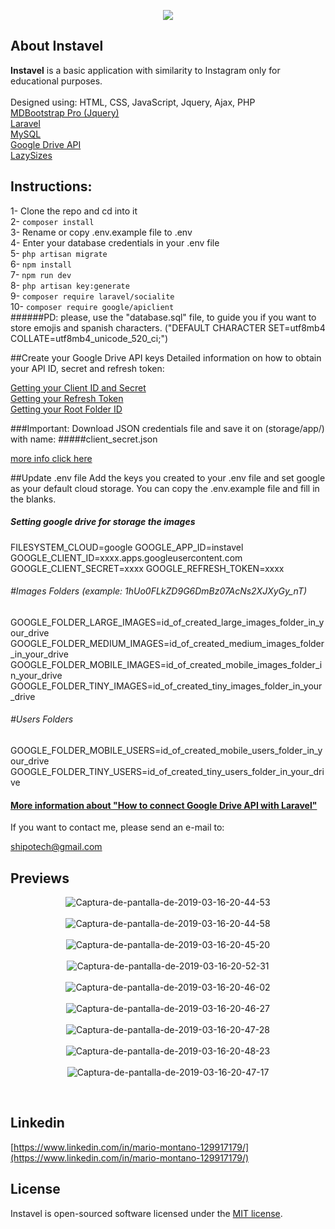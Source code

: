 <p align="center"><img src="https://i.ibb.co/TT8zhNT/logoo.png"></p>
 
## About Instavel 

<strong>Instavel</strong> is a basic application with similarity to Instagram only for educational purposes. 
<br><br>
Designed using:
HTML, CSS, JavaScript, Jquery, Ajax, PHP
<br>
[MDBootstrap Pro (Jquery)](https://mdbootstrap.com)
<br> 
[Laravel](https://laravel.com)
<br>
[MySQL](https://www.mysql.com)
<br>
[Google Drive API](https://developers.google.com/drive/api/v3/about-sdk?hl=es-419)
<br>
[LazySizes](https://github.com/aFarkas/lazysizes)
<br>

## Instructions:
1- Clone the repo and cd into it <br>
2- `composer install` <br>
3- Rename or copy .env.example file to .env <br>
4- Enter your database credentials in your .env file <br>
5- `php artisan migrate` <br>
6- `npm install` <br>
7- `npm run dev` <br>
8- `php artisan key:generate` <br>
9- `composer require laravel/socialite` <br>
10- `composer require google/apiclient` <br>
######PD: please, use the "database.sql" file, to guide you if you want to store emojis and spanish characters. ("DEFAULT CHARACTER SET=utf8mb4 COLLATE=utf8mb4_unicode_520_ci;")<br>

##Create your Google Drive API keys
Detailed information on how to obtain your API ID, secret and refresh token:

[Getting your Client ID and Secret](https://github.com/ivanvermeyen/laravel-google-drive-demo/blob/master/README/1-getting-your-dlient-id-and-secret.md)<br>
[Getting your Refresh Token](https://github.com/ivanvermeyen/laravel-google-drive-demo/blob/master/README/2-getting-your-refresh-token.md)<br>
[Getting your Root Folder ID](https://github.com/ivanvermeyen/laravel-google-drive-demo/blob/master/README/3-getting-your-root-folder-id.md)<br>

###Important: 
Download JSON credentials file and save it on (storage/app/) with name: 
#####client_secret.json

[more info click here](https://quantizd.com/google-drive-client-api-with-laravel/)

##Update .env file
  Add the keys you created to your .env file and set google as your default cloud storage. You can copy the .env.example file and fill in the blanks.
##### Setting google drive for storage the images
FILESYSTEM_CLOUD=google
GOOGLE_APP_ID=instavel
GOOGLE_CLIENT_ID=xxxx.apps.googleusercontent.com
GOOGLE_CLIENT_SECRET=xxxx
GOOGLE_REFRESH_TOKEN=xxxx
###### #Images Folders (example: 1hUo0FLkZD9G6DmBz07AcNs2XJXyGy_nT)
GOOGLE_FOLDER_LARGE_IMAGES=id_of_created_large_images_folder_in_your_drive
GOOGLE_FOLDER_MEDIUM_IMAGES=id_of_created_medium_images_folder_in_your_drive
GOOGLE_FOLDER_MOBILE_IMAGES=id_of_created_mobile_images_folder_in_your_drive
GOOGLE_FOLDER_TINY_IMAGES=id_of_created_tiny_images_folder_in_your_drive
###### #Users Folders
GOOGLE_FOLDER_MOBILE_USERS=id_of_created_mobile_users_folder_in_your_drive
GOOGLE_FOLDER_TINY_USERS=id_of_created_tiny_users_folder_in_your_drive
<br>

#### [More information about "How to connect Google Drive API with Laravel"](https://quantizd.com/google-drive-client-api-with-laravel/) 

If you want to contact me, please send an e-mail to:

[shipotech@gmail.com](mailto:shipotech@gmail.com)
<br>

## Previews
<p align="center">
<img src="https://i.ibb.co/TK5VN60/Captura-de-pantalla-de-2019-03-16-20-44-53.png" alt="Captura-de-pantalla-de-2019-03-16-20-44-53" border="0">
<br><br>
<img src="https://i.ibb.co/JtgR7m2/Captura-de-pantalla-de-2019-03-16-20-44-58.png" alt="Captura-de-pantalla-de-2019-03-16-20-44-58" border="0">
<br><br>
<img src="https://i.ibb.co/nwhzZQX/Captura-de-pantalla-de-2019-03-16-20-45-20.png" alt="Captura-de-pantalla-de-2019-03-16-20-45-20" border="0">
<br><br>
<img src="https://i.ibb.co/XDQvyQF/Captura-de-pantalla-de-2019-03-16-20-52-31.png" alt="Captura-de-pantalla-de-2019-03-16-20-52-31" border="0">
<br><br>
<img src="https://i.ibb.co/Sf6LSv0/Captura-de-pantalla-de-2019-03-16-20-46-02.png" alt="Captura-de-pantalla-de-2019-03-16-20-46-02" border="0">
<br><br>
<img src="https://i.ibb.co/HYBBX7b/Captura-de-pantalla-de-2019-03-16-20-46-27.png" alt="Captura-de-pantalla-de-2019-03-16-20-46-27" border="0">
<br><br>
<img src="https://i.ibb.co/QKpKdqC/Captura-de-pantalla-de-2019-03-16-20-47-28.png" alt="Captura-de-pantalla-de-2019-03-16-20-47-28" border="0">
<br><br>
<img src="https://i.ibb.co/xfN3pTs/Captura-de-pantalla-de-2019-03-16-20-48-23.png" alt="Captura-de-pantalla-de-2019-03-16-20-48-23" border="0">
<br><br>
<img src="https://i.ibb.co/wJQZ07z/Captura-de-pantalla-de-2019-03-16-20-47-17.png" alt="Captura-de-pantalla-de-2019-03-16-20-47-17" border="0">
</p>

<br>

## Linkedin

[https://www.linkedin.com/in/mario-montano-129917179/](https://www.linkedin.com/in/mario-montano-129917179/)
<br>

## License

Instavel is open-sourced software licensed under the [MIT license](https://opensource.org/licenses/MIT).